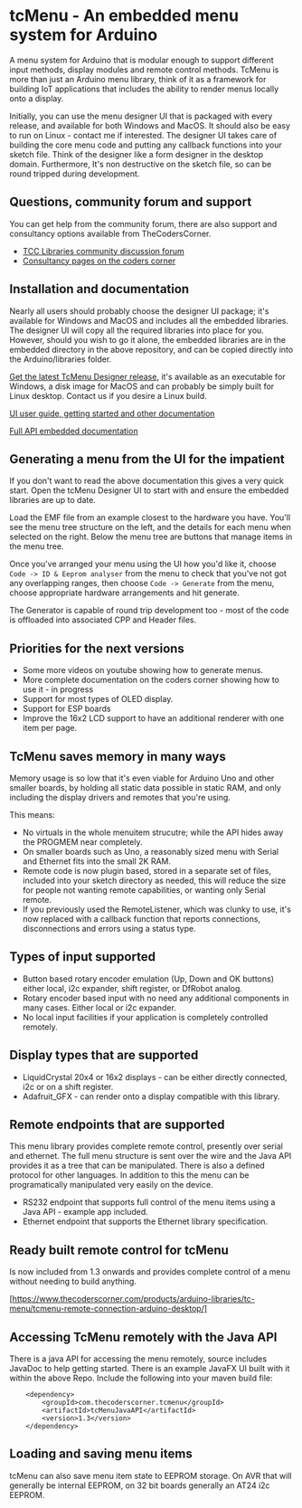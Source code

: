 # tcMenu - An embedded menu system for Arduino

A menu system for Arduino that is modular enough to support different input methods, display modules and remote control methods. TcMenu is more than just an Arduino menu library, think of it as a framework for building IoT applications that includes the ability to render menus locally onto a display.

Initially, you can use the menu designer UI that is packaged with every release, and available for both Windows and MacOS. It should also be easy to run on Linux - contact me if interested. The designer UI takes care of building the core menu code and putting any callback functions into your sketch file. Think of the designer like a form designer in the desktop domain. Furthermore, It's non destructive on the sketch file, so can be round tripped during development.

## Questions, community forum and support

You can get help from the community forum, there are also support and consultancy options available from TheCodersCorner.

* [TCC Libraries community discussion forum](https://www.thecoderscorner.com/jforum/)
* [Consultancy pages on the coders corner](https://www.thecoderscorner.com/support-services/consultancy/)

## Installation and documentation

Nearly all users should probably choose the designer UI package; it's available for Windows and MacOS and includes all the embedded libraries. The designer UI will copy all the required libraries into place for you. However, should you wish to go it alone, the embedded libraries are in the embedded directory in the above repository, and can be copied directly into the Arduino/libraries folder.

[Get the latest TcMenu Designer release](https://github.com/davetcc/tcMenu/releases), it's available as an executable for Windows, a disk image for MacOS and can probably be simply built for Linux desktop. Contact us if you desire a Linux build.

[UI user guide, getting started and other documentation](https://www.thecoderscorner.com/products/arduino-libraries/tc-menu/)

[Full API embedded documentation](https://www.thecoderscorner.com/ref-docs/tcmenu/html/index.html)

## Generating a menu from the UI for the impatient

If you don't want to read the above documentation this gives a very quick start. Open the tcMenu Designer UI to start with and ensure the embedded libraries are up to date.

Load the EMF file from an example closest to the hardware you have. You'll see the menu tree structure on the left, and the details for each menu when selected on the right. Below the menu tree are buttons that manage items in the menu tree. 

Once you've arranged your menu using the UI how you'd like it, choose `Code -> ID & Eeprom analyser` from the menu
to check that you've not got any overlapping ranges, then choose `Code -> Generate` from the menu, choose appropriate
hardware arrangements and hit generate.

The Generator is capable of round trip development too - most of the code is offloaded into associated CPP and Header files.

## Priorities for the next versions

* Some more videos on youtube showing how to generate menus.
* More complete documentation on the coders corner showing how to use it - in progress
* Support for most types of OLED display.
* Support for ESP boards
* Improve the 16x2 LCD support to have an additional renderer with one item per page.

## TcMenu saves memory in many ways

Memory usage is so low that it's even viable for Arduino Uno and other smaller boards, by holding all static data possible in static RAM, and only including the display drivers and remotes that you're using. 

This means:

* No virtuals in the whole menuitem strucutre; while the API hides away the PROGMEM near completely.
* On smaller boards such as Uno, a reasonably sized menu with Serial and Ethernet fits into the small 2K RAM.
* Remote code is now plugin based, stored in a separate set of files, included into your sketch directory as needed, this will reduce the size for people not wanting remote capabilities, or wanting only Serial remote.
* If you previously used the RemoteListener, which was clunky to use, it's now replaced with a callback function that reports connections, disconnections and errors using a status type.

## Types of input supported

* Button based rotary encoder emulation (Up, Down and OK buttons) either local, i2c expander, shift register, or DfRobot analog.  
* Rotary encoder based input with no need any additional components in many cases. Either local or i2c expander.
* No local input facilities if your application is completely controlled remotely.

## Display types that are supported

* LiquidCrystal 20x4 or 16x2 displays - can be either directly connected, i2c or on a shift register.
* Adafruit_GFX - can render onto a display compatible with this library.

## Remote endpoints that are supported

This menu library provides complete remote control, presently over serial and ethernet. The full menu structure is sent over the wire and the Java API provides it as a tree that can be manipulated. There is also a defined protocol for other languages. In addition to this the menu can be programatically manipulated very easily on the device.

* RS232 endpoint that supports full control of the menu items using a Java API - example app included.
* Ethernet endpoint that supports the Ethernet library specification.

## Ready built remote control for tcMenu

Is now included from 1.3 onwards and provides complete control of a menu without needing to build anything.

[https://www.thecoderscorner.com/products/arduino-libraries/tc-menu/tcmenu-remote-connection-arduino-desktop/]

## Accessing TcMenu remotely with the Java API

There is a java API for accessing the menu remotely, source includes JavaDoc to help getting started. There is an example JavaFX UI built with it within the above Repo. Include the following into your maven build file:

        <dependency>
            <groupId>com.thecoderscorner.tcmenu</groupId>
            <artifactId>tcMenuJavaAPI</artifactId>
            <version>1.3</version>
        </dependency>

## Loading and saving menu items
tcMenu can also save menu item state to EEPROM storage. On AVR that will generally be internal EEPROM, on 32 bit boards generally an AT24 i2c EEPROM. 
